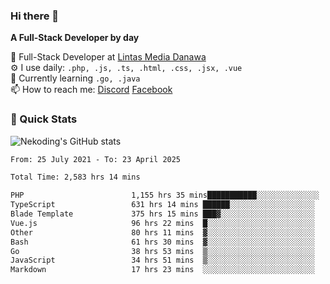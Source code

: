 ### Hi there 👋

**A Full-Stack Developer by day**

🔭 Full-Stack Developer at [Lintas Media Danawa](https://www.lintasmediadanawa.com/)  
⚙️ I use daily: `.php, .js, .ts, .html, .css, .jsx, .vue`  
🌱 Currently learning `.go, .java`  
📫 How to reach me: [Discord](https://discordapp.com/users/984448732999327766)  [Facebook](https://fb.me/tyvandi)  

### 🚀 Quick Stats  

![Nekoding's GitHub stats](https://github-readme-stats.vercel.app/api?username=nekoding&show_icons=true)

<!--START_SECTION:waka-->

```txt
From: 25 July 2021 - To: 23 April 2025

Total Time: 2,583 hrs 14 mins

PHP                        1,155 hrs 35 mins███████████░░░░░░░░░░░░░░   43.39 %
TypeScript                 631 hrs 14 mins ██████░░░░░░░░░░░░░░░░░░░   23.70 %
Blade Template             375 hrs 15 mins ███▓░░░░░░░░░░░░░░░░░░░░░   14.09 %
Vue.js                     96 hrs 22 mins  █░░░░░░░░░░░░░░░░░░░░░░░░   03.62 %
Other                      80 hrs 11 mins  ▓░░░░░░░░░░░░░░░░░░░░░░░░   03.01 %
Bash                       61 hrs 30 mins  ▓░░░░░░░░░░░░░░░░░░░░░░░░   02.31 %
Go                         38 hrs 53 mins  ▒░░░░░░░░░░░░░░░░░░░░░░░░   01.46 %
JavaScript                 34 hrs 51 mins  ▒░░░░░░░░░░░░░░░░░░░░░░░░   01.31 %
Markdown                   17 hrs 23 mins  ░░░░░░░░░░░░░░░░░░░░░░░░░   00.65 %
```

<!--END_SECTION:waka-->

<!--
**nekoding/nekoding** is a ✨ _special_ ✨ repository because its `README.md` (this file) appears on your GitHub profile.

Here are some ideas to get you started:

- 🔭 I’m currently working on ...
- 🌱 I’m currently learning ...
- 👯 I’m looking to collaborate on ...
- 🤔 I’m looking for help with ...
- 💬 Ask me about ...
- 📫 How to reach me: ...
- 😄 Pronouns: ...
- ⚡ Fun fact: ...
-->
